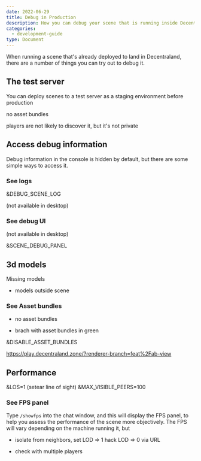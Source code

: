 ```yaml
---
date: 2022-06-29
title: Debug in Production
description: How you can debug your scene that is running inside Decentraland
categories:
  - development-guide
type: Document
---
```


When running a scene that's already deployed to land in Decentraland, there are a number of things you can try out to debug it.


## The test server 

You can deploy scenes to a test server as a staging environment before production

no asset bundles

players are not likely to discover it, but it's not private

## Access debug information


Debug information in the console is hidden by default, but there are some simple ways to access it.

### See logs

&DEBUG_SCENE_LOG


 (not available in desktop)

### See debug UI

 (not available in desktop)


&SCENE_DEBUG_PANEL



## 3d models

Missing models

- models outside scene

### See Asset bundles

- no asset bundles

- brach with asset bundles in green

&DISABLE_ASSET_BUNDLES


https://play.decentraland.zone/?renderer-branch=feat%2Fab-view

## Performance

&LOS=1  (setear line of sight)
&MAX_VISIBLE_PEERS=100

### See FPS panel

Type `/showfps` into the chat window, and this will display the FPS panel, to help you assess the performance of the scene more objectively. The FPS will vary depending on the machine running it, but 

- isolate from neighbors, set LOD => 1
hack LOD => 0 via URL

- check with multiple players





